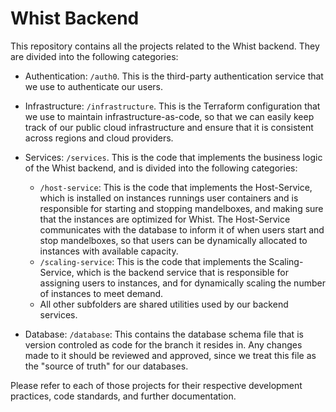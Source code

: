# Whist Backend

This repository contains all the projects related to the Whist backend. They are divided into the following categories:

- Authentication: `/auth0`. This is the third-party authentication service that we use to authenticate our users.

- Infrastructure: `/infrastructure`. This is the Terraform configuration that we use to maintain infrastructure-as-code, so that we can easily keep track of our public cloud infrastructure and ensure that it is consistent across regions and cloud providers.

- Services: `/services`. This is the code that implements the business logic of the Whist backend, and is divided into the following categories:

  - `/host-service`: This is the code that implements the Host-Service, which is installed on instances runnings user containers and is responsible for starting and stopping mandelboxes, and making sure that the instances are optimized for Whist. The Host-Service communicates with the database to inform it of when users start and stop mandelboxes, so that users can be dynamically allocated to instances with available capacity.
  - `/scaling-service`: This is the code that implements the Scaling-Service, which is the backend service that is responsible for assigning users to instances, and for dynamically scaling the number of instances to meet demand.
  - All other subfolders are shared utilities used by our backend services.

- Database: `/database`: This contains the database schema file that is version controled as code for the branch it resides in. Any changes made to it should be reviewed and approved, since we treat this file as the "source of truth" for our databases.

Please refer to each of those projects for their respective development practices, code standards, and further documentation.
